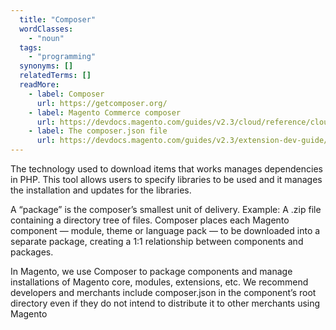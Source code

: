 ```yaml
---
  title: "Composer"
  wordClasses:
    - "noun"
  tags:
    - "programming"
  synonyms: []
  relatedTerms: []
  readMore:
    - label: Composer
      url: https://getcomposer.org/
    - label: Magento Commerce composer
      url: https://devdocs.magento.com/guides/v2.3/cloud/reference/cloud-composer.html
    - label: The composer.json file
      url: https://devdocs.magento.com/guides/v2.3/extension-dev-guide/build/composer-integration.html
---
```

The technology used to download items that works manages dependencies in PHP. This tool allows users to specify libraries to be used and it manages the installation and updates for the libraries.

A “package” is the composer’s smallest unit of delivery. Example: A .zip file containing a directory tree of files. Composer places each Magento component — module, theme or language pack — to be downloaded into a separate package, creating a 1:1 relationship between components and packages.

In Magento, we use Composer to package components and manage installations of Magento core, modules, extensions, etc. We recommend developers and merchants include composer.json in the component’s root directory even if they do not intend to distribute it to other merchants using Magento
